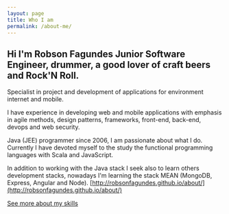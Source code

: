 ```yaml
---
layout: page
title: Who I am
permalink: /about-me/
---
```


Hi I'm Robson Fagundes Junior Software Engineer, drummer, a good lover of craft beers and Rock'N Roll.  
---------------
    
Specialist in project and development of applications for environment internet and mobile.  

I have experience in developing web and mobile applications with emphasis in agile methods, design patterns, frameworks, front-end, back-end, devops and web security.  

Java (JEE) programmer since 2006, I am passionate about what I do. Currently I have devoted myself to the study the functional programming languages with Scala and JavaScript.  

In addition to working with the Java stack I seek also to learn others development stacks, nowadays I'm learning the stack MEAN (MongoDB, Express, Angular and Node). [http://robsonfagundes.github.io/about/](http://robsonfagundes.github.io/about/)  

[See more about my skills](https://br.linkedin.com/in/robson-adão-fagundes-7b7a2216)  


